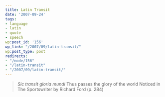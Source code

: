 ```yaml
---
title: Latin Transit
date: '2007-09-24'
tags:
- language
- latin
- quote
- speech
wp:post_id: '156'
wp_link: "/2007/09/latin-transit/"
wp:post_type: post
redirects:
- "/node/156"
- "/latin-transit"
- "/2007/09/latin-transit/"
---
```


> _Sic transit gloria mundi_ Thus passes the glory of the world
Noticed in The Sportswriter by Richard Ford (p. 284)
